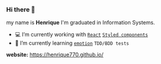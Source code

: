 ### Hi there 👋


 my name is **Henrique** I'm graduated in Information Systems.

- 💻 I’m currently working with [`React`](https://reactjs.org/) [`Styled components`](https://styled-components.com/)   
- 🌱 I’m currently learning [`emotion`](https://emotion.sh/docs/introduction) `TDD/BDD tests`

**website:** https://henrique770.github.io/

